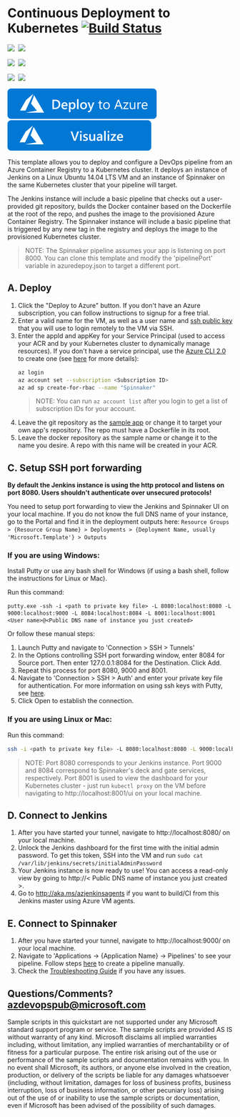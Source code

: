 # Continuous Deployment to Kubernetes [![Build Status](http://devops-ci.westcentralus.cloudapp.azure.com/job/qs/job/301-jenkins-acr-spinnaker-k8s/badge/icon)](http://devops-ci.westcentralus.cloudapp.azure.com/blue/organizations/jenkins/qs%2F301-jenkins-acr-spinnaker-k8s/activity)

<IMG SRC="https://azurequickstartsservice.blob.core.windows.net/badges/301-jenkins-acr-spinnaker-k8s/PublicLastTestDate.svg" />&nbsp;
<IMG SRC="https://azurequickstartsservice.blob.core.windows.net/badges/301-jenkins-acr-spinnaker-k8s/PublicDeployment.svg" />&nbsp;

<IMG SRC="https://azurequickstartsservice.blob.core.windows.net/badges/301-jenkins-acr-spinnaker-k8s/FairfaxLastTestDate.svg" />&nbsp;
<IMG SRC="https://azurequickstartsservice.blob.core.windows.net/badges/301-jenkins-acr-spinnaker-k8s/FairfaxDeployment.svg" />&nbsp;

<IMG SRC="https://azurequickstartsservice.blob.core.windows.net/badges/301-jenkins-acr-spinnaker-k8s/BestPracticeResult.svg" />&nbsp;
<IMG SRC="https://azurequickstartsservice.blob.core.windows.net/badges/301-jenkins-acr-spinnaker-k8s/CredScanResult.svg" />&nbsp;

<a href="https://portal.azure.com/#create/Microsoft.Template/uri/https%3A%2F%2Fraw.githubusercontent.com%2FAzure%2Fazure-quickstart-templates%2Fmaster%2F301-jenkins-acr-spinnaker-k8s%2Fazuredeploy.json" target="_blank">
    <img src="https://raw.githubusercontent.com/Azure/azure-quickstart-templates/master/1-CONTRIBUTION-GUIDE/images/deploytoazure.svg?sanitize=true"/>
</a>
<a href="http://armviz.io/#/?load=https%3A%2F%2Fraw.githubusercontent.com%2FAzure%2Fazure-quickstart-templates%2Fmaster%2F301-jenkins-acr-spinnaker-k8s%2Fazuredeploy.json" target="_blank">
    <img src="https://raw.githubusercontent.com/Azure/azure-quickstart-templates/master/1-CONTRIBUTION-GUIDE/images/visualizebutton.svg?sanitize=true"/>
</a>

This template allows you to deploy and configure a DevOps pipeline from an Azure
Container Registry to a Kubernetes cluster. It deploys an instance of Jenkins on
a Linux Ubuntu 14.04 LTS VM and an instance of Spinnaker on the same Kubernetes
cluster that your pipeline will target.

The Jenkins instance will include a basic pipeline that checks out a
user-provided git repository, builds the Docker container based on the
Dockerfile at the root of the repo, and pushes the image to the provisioned
Azure Container Registry. The Spinnaker instance will include a basic pipeline
that is triggered by any new tag in the registry and deploys the image to the
provisioned Kubernetes cluster.

> NOTE: The Spinnaker pipeline assumes your app is listening on port 8000. You
> can clone this template and modify the 'pipelinePort' variable in
> azuredepoy.json to target a different port.

## A. Deploy

1. Click the "Deploy to Azure" button. If you don't have an Azure subscription,
   you can follow instructions to signup for a free trial.
1. Enter a valid name for the VM, as well as a user name and
   [ssh public key](https://docs.microsoft.com/azure/virtual-machines/virtual-machines-linux-mac-create-ssh-keys)
   that you will use to login remotely to the VM via SSH.
1. Enter the appId and appKey for your Service Principal (used to access your
   ACR and by your Kubernetes cluster to dynamically manage resources). If you
   don't have a service principal, use the
   [Azure CLI 2.0](https://docs.microsoft.com/cli/azure/install-azure-cli) to
   create one (see
   [here](https://docs.microsoft.com/cli/azure/create-an-azure-service-principal-azure-cli?toc=%2fazure%2fazure-resource-manager%2ftoc.json)
   for more details):
   ```bash
   az login
   az account set --subscription <Subscription ID>
   az ad sp create-for-rbac --name "Spinnaker"
   ```
   > NOTE: You can run `az account list` after you login to get a list of
   > subscription IDs for your account.
1. Leave the git repository as the
   [sample app](https://github.com/azure-devops/spin-kub-demo) or change it to
   target your own app's repository. The repo must have a Dockerfile in its
   root.
1. Leave the docker repository as the sample name or change it to the name you
   desire. A repo with this name will be created in your ACR.

## C. Setup SSH port forwarding

**By default the Jenkins instance is using the http protocol and listens on
port 8080. Users shouldn't authenticate over unsecured protocols!**

You need to setup port forwarding to view the Jenkins and Spinnaker UI on your
local machine. If you do not know the full DNS name of your instance, go to the
Portal and find it in the deployment outputs here:
`Resource Groups > {Resource Group Name} > Deployments > {Deployment Name, usually 'Microsoft.Template'} > Outputs`

### If you are using Windows:

Install Putty or use any bash shell for Windows (if using a bash shell, follow
the instructions for Linux or Mac).

Run this command:

```
putty.exe -ssh -i <path to private key file> -L 8080:localhost:8080 -L 9000:localhost:9000 -L 8084:localhost:8084 -L 8001:localhost:8001 <User name>@<Public DNS name of instance you just created>
```

Or follow these manual steps:

1. Launch Putty and navigate to 'Connection > SSH > Tunnels'
1. In the Options controlling SSH port forwarding window, enter 8084 for Source
   port. Then enter 127.0.0.1:8084 for the Destination. Click Add.
1. Repeat this process for port 8080, 9000 and 8001.
1. Navigate to 'Connection > SSH > Auth' and enter your private key file for
   authentication. For more information on using ssh keys with Putty, see
   [here](https://docs.microsoft.com/azure/virtual-machines/virtual-machines-linux-ssh-from-windows#create-a-private-key-for-putty).
1. Click Open to establish the connection.

### If you are using Linux or Mac:

Run this command:

```bash
ssh -i <path to private key file> -L 8080:localhost:8080 -L 9000:localhost:9000 -L 8084:localhost:8084 -L 8001:localhost:8001 <User name>@<Public DNS name of instance you just created>
```

> NOTE: Port 8080 corresponds to your Jenkins instance. Port 9000 and 8084
> correspond to Spinnaker's deck and gate services, respectively. Port 8001 is
> used to view the dashboard for your Kubernetes cluster - just run
> `kubectl proxy` on the VM before navigating to http://localhost:8001/ui on
> your local machine.

## D. Connect to Jenkins

1. After you have started your tunnel, navigate to http://localhost:8080/ on
   your local machine.
1. Unlock the Jenkins dashboard for the first time with the initial admin
   password. To get this token, SSH into the VM and run
   `sudo cat /var/lib/jenkins/secrets/initialAdminPassword`
1. Your Jenkins instance is now ready to use! You can access a read-only view by
   going to http://< Public DNS name of instance you just created >.
1. Go to http://aka.ms/azjenkinsagents if you want to build/CI from this Jenkins
   master using Azure VM agents.

## E. Connect to Spinnaker

1. After you have started your tunnel, navigate to http://localhost:9000/ on
   your local machine.
1. Navigate to 'Applications -> {Application Name} -> Pipelines' to see your
   pipeline. Follow steps
   [here](http://www.spinnaker.io/docs/kubernetes-source-to-prod#section-1-create-a-spinnaker-application)
   to create a pipeline manually.
1. Check the
   [Troubleshooting Guide](http://www.spinnaker.io/docs/troubleshooting-guide)
   if you have any issues.

## Questions/Comments? azdevopspub@microsoft.com

Sample scripts in this quickstart are not supported under any Microsoft standard
support program or service. The sample scripts are provided AS IS without
warranty of any kind. Microsoft disclaims all implied warranties including,
without limitation, any implied warranties of merchantability or of fitness for
a particular purpose. The entire risk arising out of the use or performance of
the sample scripts and documentation remains with you. In no event shall
Microsoft, its authors, or anyone else involved in the creation, production, or
delivery of the scripts be liable for any damages whatsoever (including, without
limitation, damages for loss of business profits, business interruption, loss of
business information, or other pecuniary loss) arising out of the use of or
inability to use the sample scripts or documentation, even if Microsoft has been
advised of the possibility of such damages.
